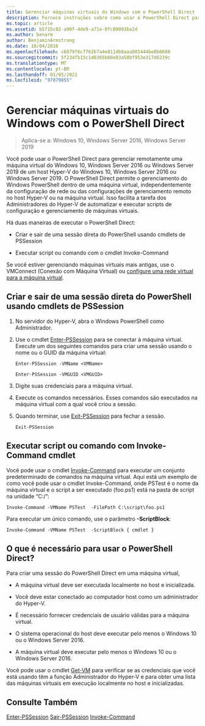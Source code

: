 ```yaml
---
title: Gerenciar máquinas virtuais do Windows com o PowerShell Direct
description: Fornece instruções sobre como usar o PowerShell Direct para gerenciar máquinas virtuais sem depender de uma rede ou conexão remota a elas.
ms.topic: article
ms.assetid: b5715c02-a90f-4de9-a71e-0fc09093ba2d
ms.author: benarm
author: BenjaminArmstrong
ms.date: 10/04/2016
ms.openlocfilehash: c6879f6c7762b7a4e811db8aaa001444be0b6688
ms.sourcegitcommit: 5f234fb15c1d0365b60e83a50bf953e317d6239c
ms.translationtype: MT
ms.contentlocale: pt-BR
ms.lasthandoff: 01/05/2021
ms.locfileid: "97879855"
---
```

# <a name="manage-windows-virtual-machines-with-powershell-direct"></a>Gerenciar máquinas virtuais do Windows com o PowerShell Direct

>Aplica-se a: Windows 10, Windows Server 2016, Windows Server 2019

Você pode usar o PowerShell Direct para gerenciar remotamente uma máquina virtual do Windows 10, Windows Server 2016 ou Windows Server 2019 de um host Hyper-V do Windows 10, Windows Server 2016 ou Windows Server 2019. O PowerShell Direct permite o gerenciamento do Windows PowerShell dentro de uma máquina virtual, independentemente da configuração de rede ou das configurações de gerenciamento remoto no host Hyper-V ou na máquina virtual. Isso facilita a tarefa dos Administradores do Hyper-V de automatizar e executar scripts de configuração e gerenciamento de máquinas virtuais.

Há duas maneiras de executar o PowerShell Direct:

- Criar e sair de uma sessão direta do PowerShell usando cmdlets de PSSession

- Executar script ou comando com o cmdlet Invoke-Command

Se você estiver gerenciando máquinas virtuais mais antigas, use o VMConnect (Conexão com Máquina Virtual) ou [configure uma rede virtual para a máquina virtual](/previous-versions/windows/it-pro/windows-server-2008-R2-and-2008/cc816585(v=ws.10)).

## <a name="create-and-exit-a-powershell-direct-session-using-pssession-cmdlets"></a>Criar e sair de uma sessão direta do PowerShell usando cmdlets de PSSession

1. No servidor do Hyper-V, abra o Windows PowerShell como Administrador.

2. Use o cmdlet [Enter-PSSession](/powershell/module/microsoft.powershell.core/enter-pssession?view=powershell-7&preserve-view=true) para se conectar à máquina virtual. Execute um dos seguintes comandos para criar uma sessão usando o nome ou o GUID da máquina virtual:

    ```
    Enter-PSSession -VMName <VMName>
    ```

    ```
    Enter-PSSession -VMGUID <VMGUID>
    ```

3. Digite suas credenciais para a máquina virtual.
4. Execute os comandos necessários. Esses comandos são executados na máquina virtual com a qual você criou a sessão.

5.  Quando terminar, use [Exit-PSSession](/powershell/module/microsoft.powershell.core/exit-pssession?view=powershell-7&preserve-view=true) para fechar a sessão.

    ```
    Exit-PSSession
    ```

## <a name="run-script-or-command-with-invoke-command-cmdlet"></a>Executar script ou comando com Invoke-Command cmdlet
Você pode usar o cmdlet [Invoke-Command](/powershell/module/Microsoft.PowerShell.Core/Invoke-Command) para executar um conjunto predeterminado de comandos na máquina virtual. Aqui está um exemplo de como você pode usar o cmdlet Invoke-Command, onde PSTest é o nome da máquina virtual e o script a ser executado (foo.ps1) está na pasta de script na unidade “C:/”:

```
Invoke-Command -VMName PSTest  -FilePath C:\script\foo.ps1
```

Para executar um único comando, use o parâmetro **-ScriptBlock**:

```
Invoke-Command -VMName PSTest  -ScriptBlock { cmdlet }
```

## <a name="whats-required-to-use-powershell-direct"></a>O que é necessário para usar o PowerShell Direct?
Para criar uma sessão do PowerShell Direct em uma máquina virtual,

-   A máquina virtual deve ser executada localmente no host e inicializada.

-   Você deve estar conectado ao computador host como um administrador do Hyper-V.

-   É necessário fornecer credenciais de usuário válidas para a máquina virtual.

-   O sistema operacional do host deve executar pelo menos o Windows 10 ou o Windows Server 2016.

-   A máquina virtual deve executar pelo menos o Windows 10 ou o Windows Server 2016.

Você pode usar o cmdlet [Get-VM](/powershell/module/hyper-v/get-vm) para verificar se as credenciais que você está usando têm a função Administrador do Hyper-V e para obter uma lista das máquinas virtuais em execução localmente no host e inicializadas.

## <a name="see-also"></a>Consulte Também
[Enter-PSSession](/powershell/module/Microsoft.PowerShell.Core/Enter-PSSession) 
 [Sair-PSSession](/powershell/module/Microsoft.PowerShell.Core/Exit-PSSession) 
 [Invoke-Command](/powershell/module/Microsoft.PowerShell.Core/Invoke-Command)
